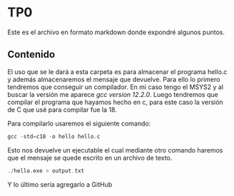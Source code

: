 # TP0

Este es el archivo en formato markdown donde expondré algunos puntos.

## Contenido

El uso que se le dará a esta carpeta es para almacenar el programa hello.c y además almacenaremos el mensaje que devuelve. Para ello lo primero tendremos que conseguir un compilador. En mi caso tengo el MSYS2 y al buscar la versión me aparece *gcc version 12.2.0*. Luego tendremos que compilar el programa que hayamos hecho en c, para este caso la versión de C que usé para compilar fue la 18. 

Para compilarlo usaremos el siguiente comando:

```c
gcc -std=c18 -o hello hello.c
```

Esto nos devuelve un ejecutable el cual mediante otro comando haremos que el mensaje se quede escrito en un archivo de texto.

```c
./hello.exe > output.txt
```

Y lo último sería agregarlo a GitHub
